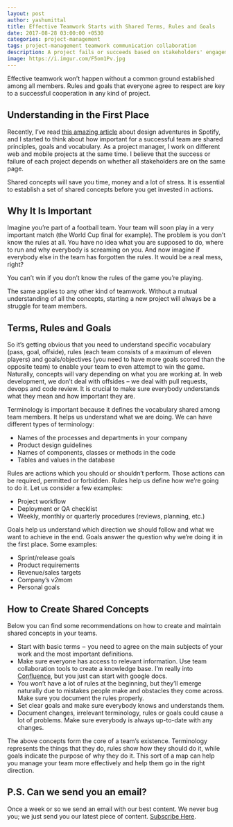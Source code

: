 ```yaml
---
layout: post
author: yashumittal
title: Effective Teamwork Starts with Shared Terms, Rules and Goals
date: 2017-08-28 03:00:00 +0530
categories: project-management
tags: project-management teamwork communication collaboration
description: A project fails or succeeds based on stakeholders' engagement and communication. Learn how to make sure
image: https://i.imgur.com/F5om1Pv.jpg
---
```


Effective teamwork won’t happen without a common ground established among all members. Rules and goals that everyone agree to respect are key to a successful cooperation in any kind of project.

## Understanding in the First Place

Recently, I’ve read [this amazing article](//medium.com/@hellostanley/design-doesnt-scale-4d81e12cbc3e#.rkp8qq3cs) about design adventures in Spotify, and I started to think about how important for a successful team are shared principles, goals and vocabulary. As a project manager, I work on different web and mobile projects at the same time. I believe that the success or failure of each project depends on whether all stakeholders are on the same page.

Shared concepts will save you time, money and a lot of stress. It is essential to establish a set of shared concepts before you get invested in actions.

## Why It Is Important

Imagine you’re part of a football team. Your team will soon play in a very important match (the World Cup final for example). The problem is you don’t know the rules at all. You have no idea what you are supposed to do, where to run and why everybody is screaming on you. And now imagine if everybody else in the team has forgotten the rules. It would be a real mess, right?

You can’t win if you don’t know the rules of the game you’re playing.

The same applies to any other kind of teamwork. Without a mutual understanding of all the concepts, starting a new project will always be a struggle for team members.

## Terms, Rules and Goals

So it’s getting obvious that you need to understand specific vocabulary (pass, goal, offside), rules (each team consists of a maximum of eleven players) and goals/objectives (you need to have more goals scored than the opposite team) to enable your team to even attempt to win the game. Naturally, concepts will vary depending on what you are working at. In web development, we don’t deal with offsides – we deal with pull requests, devops and code review. It is crucial to make sure everybody understands what they mean and how important they are.

Terminology is important because it defines the vocabulary shared among team members. It helps us understand what we are doing. We can have different types of terminology:

*  Names of the processes and departments in your company
  *  Product design guidelines
  *  Names of components, classes or methods in the code
*  Tables and values in the database

Rules are actions which you should or shouldn’t perform. Those actions can be required, permitted or forbidden. Rules help us define how we’re going to do it. Let us consider a few examples:

*  Project workflow
*  Deployment or QA checklist
*  Weekly, monthly or quarterly procedures (reviews, planning, etc.)

Goals help us understand which direction we should follow and what we want to achieve in the end. Goals answer the question why we’re doing it in the first place. Some examples:

*  Sprint/release goals
*  Product requirements
*  Revenue/sales targets
*  Company’s v2mom
*  Personal goals

## How to Create Shared Concepts

Below you can find some recommendations on how to create and maintain shared concepts in your teams.

*  Start with basic terms  –  you need to agree on the main subjects of your work and the most important definitions.
*  Make sure everyone has access to relevant information. Use team collaboration tools to create a knowledge base. I’m really into [Confluence](//www.atlassian.com/software/confluence), but you just can start with google docs.
*  You won’t have a lot of rules at the beginning, but they’ll emerge naturally due to mistakes people make and obstacles they come across. Make sure you document the rules properly.
*  Set clear goals and make sure everybody knows and understands them.
*  Document changes, irrelevant terminology, rules or goals could cause a lot of problems. Make sure everybody is always up-to-date with any changes.

The above concepts form the core of a team’s existence. Terminology represents the things that they do, rules show how they should do it, while goals indicate the purpose of why they do it. This sort of a map can help you manage your team more effectively and help them go in the right direction.

## P.S. Can we send you an email?

Once a week or so we send an email with our best content. We never bug you; we just send you our latest piece of content. [Subscribe Here](#subscribe).
